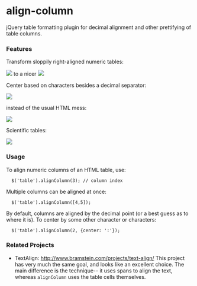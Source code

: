 align-column
============

jQuery table formatting plugin for decimal alignment and other prettifying of table columns.

### Features

Transform sloppily right-aligned numeric tables:

<img src="https://raw.github.com/ndp/align-column/master/examples/decimals-right.png">
to a nicer
<img src="https://raw.github.com/ndp/align-column/master/examples/decimals-after.png">

Center based on characters besides a decimal separator:

<img src="https://raw.github.com/ndp/align-column/master/examples/other-characters-after.png">

instead of the usual HTML mess:

<img src="https://raw.github.com/ndp/align-column/master/examples/other-characters-before.png">


Scientific tables:

<img src="https://raw.github.com/ndp/align-column/master/examples/chemicals.png">

### Usage

To align numeric columns of an HTML table, use:
```
  $('table').alignColumn(3); // column index
```

Multiple columns can be aligned at once:
```
  $('table').alignColumn([4,5]);
```

By default, columns are aligned by the decimal point (or a best guess as to where it is). To
center by some other character or characters:
```
  $('table').alignColumn(2, {center: ':'});
```



### Related Projects

* TextAlign: http://www.bramstein.com/projects/text-align/  This project has very much
the same goal, and looks like an excellent choice. The main difference is the technique--
it uses spans to align the text, whereas `alignColumn` uses the table cells themselves.
